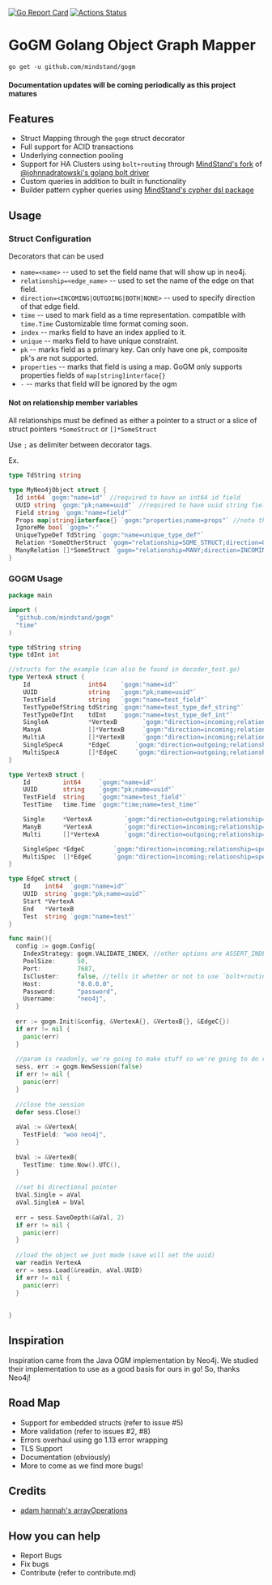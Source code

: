 [![Go Report Card](https://goreportcard.com/badge/github.com/mindstand/gogm)](https://goreportcard.com/report/github.com/mindstand/gogm)
[![Actions Status](https://github.com/mindstand/gogm/workflows/Go/badge.svg)](https://github.com/mindstand/gogm/actions)
# GoGM Golang Object Graph Mapper

```
go get -u github.com/mindstand/gogm
```

#### Documentation updates will be coming periodically as this project matures

## Features
- Struct Mapping through the `gogm` struct decorator
- Full support for ACID transactions
- Underlying connection pooling
- Support for HA Clusters using `bolt+routing` through [MindStand's fork](https://github.com/mindstand/golang-neo4j-bolt-driver) of [@johnnadratowski's golang bolt driver](https://github.com/johnnadratowski/golang-neo4j-bolt-driver)
- Custom queries in addition to built in functionality
- Builder pattern cypher queries using [MindStand's cypher dsl package](https://github.com/mindstand/go-cypherdsl)

## Usage

### Struct Configuration

Decorators that can be used
- `name=<name>` -- used to set the field name that will show up in neo4j.
- `relationship=<edge_name>` -- used to set the name of the edge on that field.
- `direction=<INCOMING|OUTGOING|BOTH|NONE>` -- used to specify direction of that edge field.
- `time` -- used to mark field as a time representation. compatible with `time.Time` Customizable time format coming soon.
- `index` -- marks field to have an index applied to it.
- `unique` -- marks field to have unique constraint.
- `pk` -- marks field as a primary key. Can only have one pk, composite pk's are not supported.
- `properties` -- marks that field is using a map. GoGM only supports properties fields of `map[string]interface{}`
- `-` -- marks that field will be ignored by the ogm

#### Not on relationship member variables
All relationships must be defined as either a pointer to a struct or a slice of struct pointers `*SomeStruct` or `[]*SomeStruct`

Use `;` as delimiter between decorator tags.

Ex.

```go
type TdString string

type MyNeo4jObject struct {
  Id int64 `gogm:"name=id"` //required to have an int64 id field
  UUID string `gogm:"pk;name=uuid"` //required to have uuid string field marked as pk
  Field string `gogm:"name=field"`
  Props map[string]interface{} `gogm:"properties;name=props"` //note that this would show up as `props.<key>` in neo4j
  IgnoreMe bool `gogm="-"`
  UniqueTypeDef TdString `gogm:"name=unique_type_def"`
  Relation *SomeOtherStruct `gogm="relationship=SOME_STRUCT;direction=OUTGOING"`
  ManyRelation []*SomeStruct `gogm="relationship=MANY;direction=INCOMING"`
}

```

### GOGM Usage
```go
package main

import (
  "github.com/mindstand/gogm"
  "time"
)

type tdString string
type tdInt int

//structs for the example (can also be found in decoder_test.go)
type VertexA struct {
	Id                int64    `gogm:"name=id"`
	UUID              string   `gogm:"pk;name=uuid"`
	TestField         string   `gogm:"name=test_field"`
	TestTypeDefString tdString `gogm:"name=test_type_def_string"`
	TestTypeDefInt    tdInt    `gogm:"name=test_type_def_int"`
	SingleA           *VertexB       `gogm:"direction=incoming;relationship=test_rel"`
	ManyA             []*VertexB     `gogm:"direction=incoming;relationship=testm2o"`
	MultiA            []*VertexB     `gogm:"direction=incoming;relationship=multib"`
	SingleSpecA       *EdgeC       `gogm:"direction=outgoing;relationship=special_single"`
	MultiSpecA        []*EdgeC     `gogm:"direction=outgoing;relationship=special_multi"`
}

type VertexB struct {
	Id         int64     `gogm:"name=id"`
	UUID       string    `gogm:"pk;name=uuid"`
	TestField  string    `gogm:"name=test_field"`
	TestTime   time.Time `gogm:"time;name=test_time"`

	Single     *VertexA         `gogm:"direction=outgoing;relationship=test_rel"`
	ManyB      *VertexA         `gogm:"direction=incoming;relationship=testm2o"`
	Multi      []*VertexA       `gogm:"direction=outgoing;relationship=multib"`

	SingleSpec *EdgeC        `gogm:"direction=incoming;relationship=special_single"`
	MultiSpec  []*EdgeC      `gogm:"direction=incoming;relationship=special_multi"`
}

type EdgeC struct {
	Id    int64  `gogm:"name=id"`
	UUID  string `gogm:"pk;name=uuid"`
	Start *VertexA
	End   *VertexB
	Test  string `gogm:"name=test"`
}

func main(){
  config := gogm.Config{
    IndexStrategy: gogm.VALIDATE_INDEX, //other options are ASSERT_INDEX and IGNORE_INDEX
    PoolSize:      50,
    Port:          7687,
    IsCluster:     false, //tells it whether or not to use `bolt+routing`
    Host:          "0.0.0.0",
    Password:      "password",
    Username:      "neo4j",
  }
  
  err := gogm.Init(&config, &VertexA{}, &VertexB{}, &EdgeC{})
  if err != nil {
    panic(err)
  }
  
  //param is readonly, we're going to make stuff so we're going to do read write
  sess, err := gogm.NewSession(false) 
  if err != nil {
    panic(err)
  }
  
  //close the session
  defer sess.Close()
  
  aVal := &VertexA{
    TestField: "woo neo4j",
  }
  
  bVal := &VertexB{
    TestTime: time.Now().UTC(),
  }
  
  //set bi directional pointer
  bVal.Single = aVal
  aVal.SingleA = bVal
  
  err = sess.SaveDepth(&aVal, 2)
  if err != nil {
    panic(err)
  }
  
  //load the object we just made (save will set the uuid)
  var readin VertexA
  err = sess.Load(&readin, aVal.UUID)
  if err != nil {
    panic(err)
  }
  
  
}

```

## Inspiration
Inspiration came from the Java OGM implementation by Neo4j. We studied their implementation to use as a good basis for ours in go! So, thanks Neo4j!

## Road Map
- Support for embedded structs (refer to issue #5)
- More validation (refer to issues #2, #8)
- Errors overhaul using go 1.13 error wrapping
- TLS Support
- Documentation (obviously)
- More to come as we find more bugs!

## Credits
- [adam hannah's arrayOperations](https://github.com/adam-hanna/arrayOperations)

## How you can help
- Report Bugs
- Fix bugs
- Contribute (refer to contribute.md)
